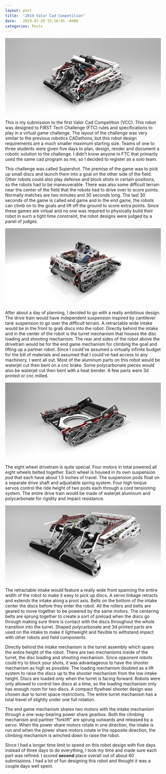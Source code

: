 ```yaml
---
layout: post
title:  "2019 Valor Cad Competition"
date:   2019-07-20 15:16:45 -0400
categories: Posts
---
```

![Cover Image](/img/vccrender_1.jpg)

This is my submission to the first Valor Cad Competition (VCC). This robot was designed to FIRST Tech Challenge (FTC) rules and specifications to play in a virtual game challenge. The layout of the challenge was very similar to the previous robotics CADathons, but this robot design requirements are a much smaller maximum starting size. Teams of one to three students were given five days to plan, design, render and document a robotic solution to the challenge. I didn’t know anyone in FTC that primarily used the same cad program  as me, so I decided to register as a solo team. 

This challenge was called Supershot. The premise of the game was to pick up small discs and launch them into a goal on the other side of the field. Other robots could also play defense and block shots in certain positions, so the robots had to be maneuverable. There was also some difficult terrain near the center of the field that the robots had to drive over to score points. Normally matches are two minutes and 30 seconds long. The last 30 seconds of the game is called end game and in the end game, the robots can climb on to the goals and lift off the ground to score extra points. Since these games are virtual and no one was required to physically build their robot in such a tight time constraint, the robot designs were judged by a panel of judges.

![Rear Robot Render](/img/vccrender_2.jpg)

After about a day of planning, I decided to go with a really ambitious design. The drive train would have independent suspension inspired by cantilever tank suspension to go over the difficult terrain. A retractable wide intake would be in the front to grab discs into the robot. Directly behind the intake and in the center of the robot is the turret mechanism that houses the disc loading and shooting mechanism. The rear and sides of the robot above the drivetrain  would be for the end game mechanism for climbing the goal and lifting up a partner robot. Since I could’ve assumed a virtually infinite budget for the bill of materials and assumed that I could’ve had access to any machinery, I went all out. Most of the aluminum parts on this robot would be waterjet cut then bent on a cnc brake. Some polycarbonate pieces would also be waterjet cut then bent with a heat bender. A few parts were 3d printed or cnc milled. 

![Drive Train Render](/img/vccrender_drive.jpg)

The eight wheel drivetrain is quite special. Four motors in total powered all eight wheels belted together. Each wheel is housed in its own suspension pod that each have about 1.5 inches of travel. The suspension pods float on a separate drive shaft and adjustable spring system. Four high torque servos control the ride height of two pods each through a cord tensioning system. The entire drive train would be made of waterjet aluminum and polycarbonate for rigidity and impact resistance. 

![Upper Frame Mechanism Render](/img/vccrender_upper.jpg)

The retractable intake would feature a really wide front spanning the entire width of the robot to make it easy to pick up discs. A servo linkage retracts and extends the intake along a pivot axis. Belts on the bottom of the intake center the discs before they enter the robot. All the rollers and belts are geared to move together to be powered by the same motors. The centering belts are sprung together to create a sort of preload when the discs go through making sure there is contact with the discs throughout the whole transition into the turret. Shaped polycarbonate and 3d printed parts are used on the intake to make it lightweight and flexible to withstand impact with other robots and field components.

Directly behind the intake mechanism is the turret assembly which spans the entire height of the robot. There are two mechanisms inside of the turret, the disc loading and shooting mechanism. Since opponent robots could try to block your shots, it was advantageous to have the shooter mechanism as high as possible. The loading mechanism doubled as a lift system to raise the discs up to the shooter mechanism from the low intake height. Discs are loaded only when the turret is facing forward. Robots were only allowed to control two discs at a time, so the loading mechanism only has enough room for two discs. A compact flywheel shooter design was chosen due to turret space restrictions. The entire turret mechanism has a total travel of slightly under one full rotation.

The end game mechanism shares two motors with the intake mechanism through a one-way-bearing power share gearbox. Both the climbing mechanism and partner “forklift” are sprung outwards and released by a servo. When the power share motors rotate in one direction, the intake is run and when the power share motors rotate in the opposite direction, the climbing mechanism is winched down to raise the robot.

Since I had a longer time limit to spend on this robot design with five days instead of three days to do everything, I took my time and made sure each part was refined. I scored **second** place overall out of about 60 submissions. I had a lot of fun designing this robot and thought it was a couple days well spent.